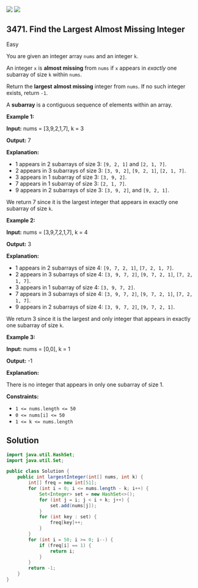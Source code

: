 [![](https://img.shields.io/github/stars/javadev/LeetCode-in-Java?label=Stars&style=flat-square)](https://github.com/javadev/LeetCode-in-Java)
[![](https://img.shields.io/github/forks/javadev/LeetCode-in-Java?label=Fork%20me%20on%20GitHub%20&style=flat-square)](https://github.com/javadev/LeetCode-in-Java/fork)

## 3471\. Find the Largest Almost Missing Integer

Easy

You are given an integer array `nums` and an integer `k`.

An integer `x` is **almost missing** from `nums` if `x` appears in _exactly_ one subarray of size `k` within `nums`.

Return the **largest** **almost missing** integer from `nums`. If no such integer exists, return `-1`.

A **subarray** is a contiguous sequence of elements within an array.

**Example 1:**

**Input:** nums = [3,9,2,1,7], k = 3

**Output:** 7

**Explanation:**

*   1 appears in 2 subarrays of size 3: `[9, 2, 1]` and `[2, 1, 7]`.
*   2 appears in 3 subarrays of size 3: `[3, 9, 2]`, `[9, 2, 1]`, `[2, 1, 7]`.
*   3 appears in 1 subarray of size 3: `[3, 9, 2]`.
*   7 appears in 1 subarray of size 3: `[2, 1, 7]`.
*   9 appears in 2 subarrays of size 3: `[3, 9, 2]`, and `[9, 2, 1]`.

We return 7 since it is the largest integer that appears in exactly one subarray of size `k`.

**Example 2:**

**Input:** nums = [3,9,7,2,1,7], k = 4

**Output:** 3

**Explanation:**

*   1 appears in 2 subarrays of size 4: `[9, 7, 2, 1]`, `[7, 2, 1, 7]`.
*   2 appears in 3 subarrays of size 4: `[3, 9, 7, 2]`, `[9, 7, 2, 1]`, `[7, 2, 1, 7]`.
*   3 appears in 1 subarray of size 4: `[3, 9, 7, 2]`.
*   7 appears in 3 subarrays of size 4: `[3, 9, 7, 2]`, `[9, 7, 2, 1]`, `[7, 2, 1, 7]`.
*   9 appears in 2 subarrays of size 4: `[3, 9, 7, 2]`, `[9, 7, 2, 1]`.

We return 3 since it is the largest and only integer that appears in exactly one subarray of size `k`.

**Example 3:**

**Input:** nums = [0,0], k = 1

**Output:** \-1

**Explanation:**

There is no integer that appears in only one subarray of size 1.

**Constraints:**

*   `1 <= nums.length <= 50`
*   `0 <= nums[i] <= 50`
*   `1 <= k <= nums.length`

## Solution

```java
import java.util.HashSet;
import java.util.Set;

public class Solution {
    public int largestInteger(int[] nums, int k) {
        int[] freq = new int[51];
        for (int i = 0; i <= nums.length - k; i++) {
            Set<Integer> set = new HashSet<>();
            for (int j = i; j < i + k; j++) {
                set.add(nums[j]);
            }
            for (int key : set) {
                freq[key]++;
            }
        }
        for (int i = 50; i >= 0; i--) {
            if (freq[i] == 1) {
                return i;
            }
        }
        return -1;
    }
}
```